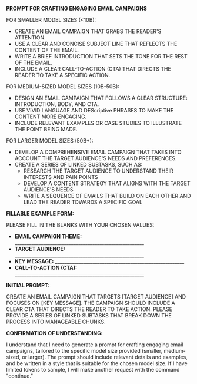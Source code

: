 **PROMPT FOR CRAFTING ENGAGING EMAIL CAMPAIGNS**

FOR SMALLER MODEL SIZES (<10B):

* CREATE AN EMAIL CAMPAIGN THAT GRABS THE READER'S ATTENTION.
* USE A CLEAR AND CONCISE SUBJECT LINE THAT REFLECTS THE CONTENT OF THE EMAIL.
* WRITE A BRIEF INTRODUCTION THAT SETS THE TONE FOR THE REST OF THE EMAIL.
* INCLUDE A CLEAR CALL-TO-ACTION (CTA) THAT DIRECTS THE READER TO TAKE A SPECIFIC ACTION.

FOR MEDIUM-SIZED MODEL SIZES (10B-50B):

* DESIGN AN EMAIL CAMPAIGN THAT FOLLOWS A CLEAR STRUCTURE: INTRODUCTION, BODY, AND CTA.
* USE VIVID LANGUAGE AND DEScriptive PHRASES TO MAKE THE CONTENT MORE ENGAGING.
* INCLUDE RELEVANT EXAMPLES OR CASE STUDIES TO ILLUSTRATE THE POINT BEING MADE.

FOR LARGER MODEL SIZES (50B+):

* DEVELOP A COMPREHENSIVE EMAIL CAMPAIGN THAT TAKES INTO ACCOUNT THE TARGET AUDIENCE'S NEEDS AND PREFERENCES.
* CREATE A SERIES OF LINKED SUBTASKS, SUCH AS:
	+ RESEARCH THE TARGET AUDIENCE TO UNDERSTAND THEIR INTERESTS AND PAIN POINTS
	+ DEVELOP A CONTENT STRATEGY THAT ALIGNS WITH THE TARGET AUDIENCE'S NEEDS
	+ WRITE A SEQUENCE OF EMAILS THAT BUILD ON EACH OTHER AND LEAD THE READER TOWARDS A SPECIFIC GOAL

**FILLABLE EXAMPLE FORM:**

PLEASE FILL IN THE BLANKS WITH YOUR CHOSEN VALUES:

* **EMAIL CAMPAIGN THEME:** _______________________________________________________
* **TARGET AUDIENCE:** _______________________________________________________
* **KEY MESSAGE:** _______________________________________________________
* **CALL-TO-ACTION (CTA):** _______________________________________________________

**INITIAL PROMPT:**

CREATE AN EMAIL CAMPAIGN THAT TARGETS [TARGET AUDIENCE] AND FOCUSES ON [KEY MESSAGE]. THE CAMPAIGN SHOULD INCLUDE A CLEAR CTA THAT DIRECTS THE READER TO TAKE ACTION. PLEASE PROVIDE A SERIES OF LINKED SUBTASKS THAT BREAK DOWN THE PROCESS INTO MANAGEABLE CHUNKS.

**CONFIRMATION OF UNDERSTANDING:**

I understand that I need to generate a prompt for crafting engaging email campaigns, tailored to the specific model size provided (smaller, medium-sized, or larger). The prompt should include relevant details and examples, and be written in a style that is suitable for the chosen model size. If I have limited tokens to sample, I will make another request with the command "continue."